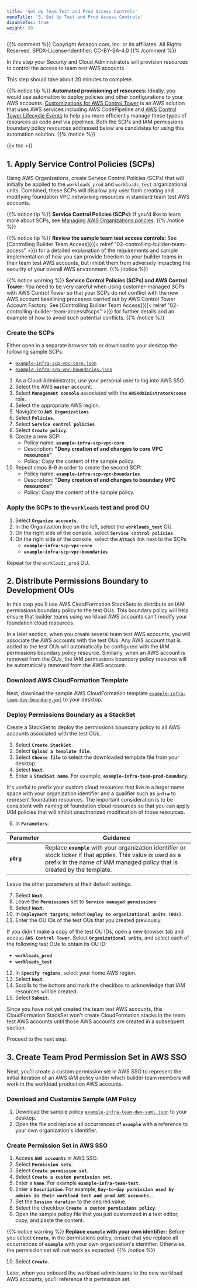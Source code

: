 ```yaml
---
title: 'Set Up Team Test and Prod Access Controls'
menuTitle: '3. Set Up Test and Prod Access Controls'
disableToc: true
weight: 30
---
```


{{% comment %}}
Copyright Amazon.com, Inc. or its affiliates. All Rights Reserved.
SPDX-License-Identifier: CC-BY-SA-4.0
{{% /comment %}}

In this step your Security and Cloud Administrators will provision resources to control the access to team test AWS accounts.

This step should take about 20 minutes to complete.

{{% notice tip %}}
**Automated provisioning of resources:** Ideally, you would use automation to deploy policies and other configurations to your AWS accounts. [Customizations for AWS Control Tower](https://aws.amazon.com/solutions/customizations-for-aws-control-tower/) is an AWS solution that uses AWS services including AWS CodePipeline and [AWS Control Tower Lifecycle Events](https://docs.aws.amazon.com/controltower/latest/userguide/lifecycle-events.html) to help you more efficiently manage these types of resources as code and via pipelines. Both the SCPs and IAM permissions boundary policy resources addressed below are candidates for using this automation solution.
{{% /notice %}}

{{< toc >}}

## 1. Apply Service Control Policies (SCPs)

Using AWS Organizations, create Service Control Policies (SCPs) that will initially be applied to the `workloads_prod` and `workloads_test` organizational units.  Combined, these SCPs will disallow any user from creating and modifying foundation VPC networking resources in standard team test AWS accounts.

{{% notice tip %}}
**Service Control Policies (SCPs):** If you'd like to learn more about SCPs, see [Managing AWS Organizations policies](https://docs.aws.amazon.com/organizations/latest/userguide/orgs_manage_policies.html).
{{% /notice %}}

{{% notice tip %}}
**Review the sample team test access controls:** See [Controlling Builder Team Access]({{< relref "02-controlling-builder-team-access" >}}) for a detailed explanation of the requirements and sample implementation of how you can provide freedom to your builder teams in their team test AWS accounts, but inhibit them from adversely impacting the security of your overall AWS environment.
{{% /notice %}}

{{% notice warning %}}
**Service Control Policies (SCPs) and AWS Control Tower:** You need to be very careful when using customer-managed SCPs with AWS Control Tower so that your SCPs do not conflict with the new AWS account baselining processes carried out by AWS Control Tower Account Factory. See [Controlling Builder Team Access]({{< relref "02-controlling-builder-team-access#scps" >}}) for further details and an example of how to avoid such potential conflicts.
{{% /notice %}}

### Create the SCPs

Either open in a separate browser tab or download to your desktop the following sample SCPs:
* [`example-infra-scp-vpc-core.json`](/code-samples/02-scps/example-infra-scp-vpc-core.json)
* [`example-infra-scp-vpc-boundaries.json`](/code-samples/02-scps/example-infra-scp-vpc-boundaries.json)

1. As a Cloud Administrator, use your personal user to log into AWS SSO.
2. Select the AWS **`master`** account.
3. Select **`Management console`** associated with the **`AWSAdministratorAccess`** role.
4. Select the appropriate AWS region.
5. Navigate to **`AWS Organizations`**.
6. Select **`Policies`**.
7. Select **`Service control policies`**
8. Select **`Create policy`**.
9. Create a new SCP:
    * Policy name: **`example-infra-scp-vpc-core`**
    * Description: **"Deny creation of and changes to core VPC resources"**
    * Policy: Copy the content of the sample policy.
10. Repeat steps 8-9 in order to create the second SCP:
    * Policy name: **`example-infra-scp-vpc-boundaries`**
    * Description: **"Deny creation of and changes to boundary VPC resources"**
    * Policy: Copy the content of the sample policy.

### Apply the SCPs to the `workloads` test and prod OU

1. Select **`Organize accounts`**.
2. In the Organization tree on the left, select the **`workloads_test`** OU.
3. On the right side of the console, select **`Service control policies`**.
4. On the right side of the console, select the **`Attach`** link next to the SCPs
    * **`example-infra-scp-vpc-core`**
    * **`example-infra-scp-vpc-boundaries`**

Repeat for the `workloads_prod` OU.

## 2. Distribute Permissions Boundary to Development OUs

In this step you'll use AWS CloudFormation StackSets to distribute an IAM permissions boundary policy to the test OUs.  This boundary policy will help ensure that builder teams using workload AWS accounts can't modify your foundation cloud resources.

In a later section, when you create several team test AWS accounts, you will associate the AWS accounts with the test OUs. Any AWS account that is added to the test OUs will automatically be configured with the IAM permissions boundary policy resource.  Similarly, when an AWS account is removed from the OUs, the IAM permissions boundary policy resource will be automatically removed from the AWS account.

### Download AWS CloudFormation Template

Next, download the sample AWS CloudFormation template [`example-infra-team-dev-boundary.yml`](/code-samples/01-iam-policies/example-infra-team-dev-boundary.yml) to your desktop.

### Deploy Permissions Boundary as a StackSet

Create a StackSet to deploy the permissions boundary policy to all AWS accounts associated with the test OUs.

1. Select **`Create StackSet`**.
2. Select **`Upload a template file`**.
3. Select **`Choose file`** to select the downloaded template file from your desktop.
4. Select **`Next`**.
5. Enter a **`StackSet name`**. For example, **`example-infra-team-prod-boundary`**.

It's useful to prefix your custom cloud resources that live in a larger name space with your organization identifier and a qualifier such as **`infra`** to represent foundation resources. The important consideration is to be consistent with naming of foundation cloud resources so that you can apply IAM policies that will inhibit unauthorized modification of those resources.

6. In **`Parameters`**:

|Parameter|Guidance|
|---------|--------|
|**`pOrg`**|Replace **`example`** with your organization identifier or stock ticker if that applies. This value is used as a prefix in the name of IAM managed policy that is created by the template.|

Leave the other parameters at their default settings.

7. Select **`Next`**.
8. Leave the **`Permissions`** set to **`Service managed permissions`**.
9. Select **`Next`**.
10. In **`Deployment targets`**, select **`Deploy to organizational units (OUs)`**.
11. Enter the OU IDs of the test OUs that you created previously.  

If you didn't make a copy of the test OU IDs, open a new browser tab and access **`AWS Control Tower`**. Select **`Organizational units`**, and select each of the following test OUs to obtain its OU ID:

* **`workloads_prod`**
* **`workloads_test`**

12. In **`Specify regions`**, select your home AWS region.
13. Select **`Next`**.
14. Scrolls to the bottom and mark the checkbox to acknowledge that IAM resources will be created.
15. Select **`Submit`**.

Since you have not yet created the team test AWS accounts, this CloudFormation StackSet won't create CloudFormation stacks in the team test AWS accounts until those AWS accounts are created in a subsequent section.

Proceed to the next step.

## 3. Create Team Prod Permission Set in AWS SSO

Next, you'll create a custom permission set in AWS SSO to represent the initial iteration of an AWS IAM policy under which builder team members will work in the workload production AWS accounts.

### Download and Customize Sample IAM Policy

1. Download the sample policy [`example-infra-team-dev-saml.json`](/code-samples/01-iam-policies/example-infra-team-dev-saml.json) to your desktop.
2. Open the file and replace all occurrences of **`example`** with a reference to your own organization's identifier.

### Create Permission Set in AWS SSO

1. Access **`AWS accounts`** in AWS SSO.
2. Select **`Permission sets`**.
3. Select **`Create permission set`**.
4. Select **`Create a custom permission set`**.
5. Enter a **`Name`**. For example **`example-infra-team-test`**.
6. Enter a **`Description`**. For example, **`Day-to-day permission used by admins in their workload test and prod AWS accounts.`**.
7. Set the **`Session duration`** to the desired value.
8. Select the checkbox **`Create a custom permissions policy`**.
9. Open the sample policy file that you just customized in a text editor, copy, and paste the content.

{{% notice warning %}}
**Replace `example` with your own identifier:** Before you select **`Create`**, in the permissions policy, ensure that you replace all occurrences of **`example`** with your own organization's identifier.  Otherwise, the permission set will not work as expected.
{{% /notice %}}

10. Select **`Create`**.

Later, when you onboard the workload admin teams to the new workload AWS accounts, you'll reference this permission set.

